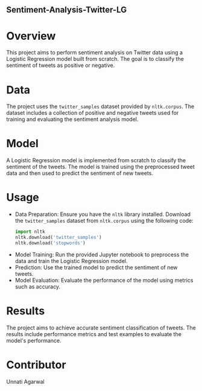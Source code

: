 ## Sentiment-Analysis-Twitter-LG

# Overview
  This project aims to perform sentiment analysis on Twitter data using a Logistic Regression model built from scratch. The goal is to classify the sentiment of tweets as positive or negative.

# Data
  The project uses the `twitter_samples` dataset provided by `nltk.corpus`. The dataset includes a collection of positive and negative tweets used for training and evaluating the sentiment analysis model.

# Model
  A Logistic Regression model is implemented from scratch to classify the sentiment of the tweets. The model is trained using the preprocessed tweet data and then used to predict the sentiment of new tweets.

# Usage
- Data Preparation: Ensure you have the `nltk` library installed. Download the `twitter_samples` dataset from `nltk.corpus` using the following code:
  ```python
  import nltk
  nltk.download('twitter_samples')
  nltk.download('stopwords')

- Model Training: Run the provided Jupyter notebook to preprocess the data and train the Logistic Regression model.
- Prediction: Use the trained model to predict the sentiment of new tweets.
- Model Evaluation: Evaluate the performance of the model using metrics such as accuracy.

# Results
  The project aims to achieve accurate sentiment classification of tweets. The results include performance metrics and test examples to evaluate the model's performance.

# Contributor
Unnati Agarwal
